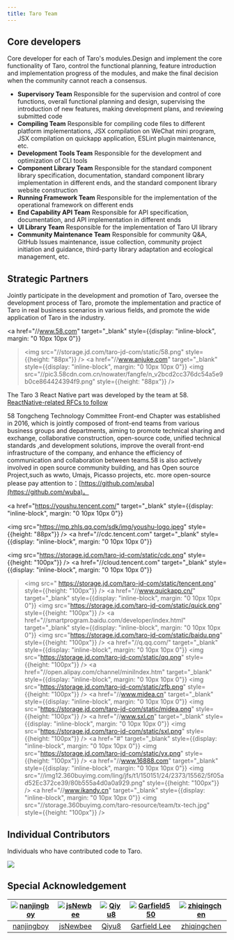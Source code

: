```yaml
---
title: Taro Team
---
```


## Core developers

Core developer for each of Taro's modules.Design and implement the core functionality of Taro, control the functional planning, feature introduction and implementation progress of the modules, and make the final decision when the community cannot reach a consensus.

* **Supervisory Team** Responsible for the supervision and control of core functions, overall functional planning and design, supervising the introduction of new features, making development plans, and reviewing submitted code
* **Compiling Team** Responsible for compiling code files to different platform implementations, JSX compilation on WeChat mini program, JSX compilation on quickapp application, ESLint plugin maintenance, etc.
* **Development Tools Team** Responsible for the development and optimization of CLI tools
* **Component Library Team** Responsible for the standard component library specification, documentation, standard component library implementation in different ends, and the standard component library website construction
* **Running Framework Team** Responsible for the implementation of the operational framework on different ends
* **End Capability API Team** Responsible for API specification, documentation, and API implementation in different ends
* **UI Library Team** Responsible for the implementation of Taro UI library
* **Community Maintenance Team** Responsible for community Q&A, GitHub Issues maintenance, issue collection, community project initiation and guidance, third-party library adaptation and ecological management, etc.

## Strategic Partners

Jointly participate in the development and promotion of Taro, oversee the development process of Taro, promote the implementation and practice of Taro in real business scenarios in various fields, and promote the wide application of Taro in the industry.

<a
  href="//www.58.com"
  target="_blank"
  style={{display: "inline-block", margin: "0 10px 10px 0"}}
  ><img src="//storage.jd.com/taro-jd-com/static/58.png" style={{height: "88px"}}
/></a>
<a
  href="//www.anjuke.com"
  target="_blank"
  style={{display: "inline-block", margin: "0 10px 10px 0"}}
  ><img src="//pic3.58cdn.com.cn/nowater/fangfe/n_v2bcd2cc376dc54a5e9b0ce864424394f9.png" style={{height: "88px"}}
/></a>

The Taro 3 React Native part was developed by the team at 58.[ ReactNative-related RFCs to follow](https://github.com/NervJS/taro-rfcs/pull/8)

58 Tongcheng Technology Committee Front-end Chapter was established in 2016, which is jointly composed of front-end teams from various business groups and departments, aiming to promote technical sharing and exchange, collaborative construction, open-source code, unified technical standards ,and development solutions, improve the overall front-end infrastructure of the company, and enhance the efficiency of communication and collaboration between teams.58 is also actively involved in open source community building, and has Open source Project,such as wwto, Umajs, Picasso projects, etc. more open-source please pay attention to：[https://github.com/wuba](https://github.com/wuba)。

<a
  href="https://youshu.tencent.com/"
  target="_blank"
  style={{display: "inline-block", margin: "0 10px 10px 0"}}
>
  <img src="https://mp.zhls.qq.com/sdk/img/youshu-logo.jpeg" style={{height: "88px"}}
/></a>
<a
  href="//cdc.tencent.com"
  target="_blank"
  style={{display: "inline-block", margin: "0 10px 10px 0"}}
>
  <img src="https://storage.jd.com/taro-jd-com/static/cdc.png" style={{height: "100px"}}
/></a>
<a
  href="//cloud.tencent.com"
  target="_blank"
  style={{display: "inline-block", margin: "0 10px 10px 0"}}
  ><img src=" https://storage.jd.com/taro-jd-com/static/tencent.png" style={{height: "100px"}}
/></a>
<a
  href="//www.quickapp.cn/"
  target="_blank"
  style={{display: "inline-block", margin: "0 10px 10px 0"}}
  ><img src="https://storage.jd.com/taro-jd-com/static/quick.png" style={{height: "100px"}}
/></a>
<a
  href="//smartprogram.baidu.com/developer/index.html"
  target="_blank"
  style={{display: "inline-block", margin: "0 10px 10px 0"}}
  ><img src="https://storage.jd.com/taro-jd-com/static/baidu.png" style={{height: "100px"}}
/></a>
<a
  href="//q.qq.com/"
  target="_blank"
  style={{display: "inline-block", margin: "0 10px 10px 0"}}
  ><img src="https://storage.jd.com/taro-jd-com/static/qq.png" style={{height: "100px"}}
/></a>
<a
  href="//open.alipay.com/channel/miniIndex.htm"
  target="_blank"
  style={{display: "inline-block", margin: "0 10px 10px 0"}}
  ><img src="https://storage.jd.com/taro-jd-com/static/zfb.png" style={{height: "100px"}}
/></a>
<a
  href="//www.midea.cn"
  target="_blank"
  style={{display: "inline-block", margin: "0 10px 10px 0"}}
  ><img src="https://storage.jd.com/taro-jd-com/static/midea.png" style={{height: "100px"}}
/></a>
<a
  href="//www.sxl.cn"
  target="_blank"
  style={{display: "inline-block", margin: "0 10px 10px 0"}}
  ><img src="https://storage.jd.com/taro-jd-com/static/sxl.png" style={{height: "100px"}}
/></a>
<a
  href="#"
  target="_blank"
  style={{display: "inline-block", margin: "0 10px 10px 0"}}
  ><img src="https://storage.jd.com/taro-jd-com/static/yx.png" style={{height: "100px"}}
/></a>
<a
  href="//www.16888.com"
  target="_blank"
  style={{display: "inline-block", margin: "0 10px 10px 0"}}
  ><img src="//img12.360buyimg.com/ling/jfs/t1/150151/24/2373/15562/5f05ad52Ec372ce39/80b555a4d0a0a929.png" style={{height: "100px"}}
/></a>
<a
  href="//www.ikandy.cn"
  target="_blank"
  style={{display: "inline-block", margin: "0 10px 10px 0"}}
  ><img src="//storage.360buyimg.com/taro-resource/team/tx-tech.jpg" style={{height: "100px"}}
/></a>

## Individual Contributors

Individuals who have contributed code to Taro.

<a href="https://github.com/NervJS/taro/graphs/contributors"><img src="https://opencollective.com/taro/contributors.svg?width=890&button=false" /></a>

## Special Acknowledgement

| [![nanjingboy](https://avatars1.githubusercontent.com/u/1390888?s=100&v=4)](https://github.com/nanjingboy/) | [![jsNewbee](https://avatars3.githubusercontent.com/u/20449400?s=100&v=4)](https://github.com/js-newbee/) | [![Qiyu8](https://avatars2.githubusercontent.com/u/15245051?s=100&v=4)](https://github.com/Qiyu8/) | [![Garfield550](https://avatars2.githubusercontent.com/u/3471836?s=100&v=4)](https://github.com/Garfield550/) | [![zhiqingchen](https://avatars3.githubusercontent.com/u/1876158?s=100&v=4)](https://github.com/zhiqingchen) |
|:-----------------------------------------------------------------------------------------------------------:|:---------------------------------------------------------------------------------------------------------:|:--------------------------------------------------------------------------------------------------:|:-------------------------------------------------------------------------------------------------------------:|:------------------------------------------------------------------------------------------------------------:|
|                                [nanjingboy](https://github.com/nanjingboy/)                                 |                                 [jsNewbee](https://github.com/js-newbee/)                                 |                                 [Qiyu8](https://github.com/Qiyu8/)                                 |                                [Garfield Lee](https://github.com/Garfield550/)                                |                                [zhiqingchen](https://github.com/zhiqingchen)                                 |



